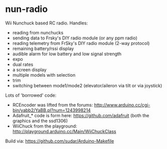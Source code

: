 # nun-radio
Wii Nunchuck based RC radio. Handles:
   * reading from nunchucks
   * sending data to Frsky's DIY radio module (or any ppm radio)
   * reading telemetry from FrSky's DIY radio module (2-way protocol)
   * remaining battery/rssi display
   * audible alarm for low battery and low signal strength
   * expo
   * dual rates
   * a screen display
   * multiple models with selection
   * trim
   * switching between mode1/mode2 (elevator/aileron via tilt or via joystick)

Lots of 'borrowed' code:

   * RCEncoder was lifted from the forums: http://www.arduino.cc/cgi-bin/yabb2/YaBB.pl?num=1243998214 
   * Adafruit_* code is form here: https://github.com/adafruit (both the graphics and the ssd1306)
   * WiiChuck from the playground: http://playground.arduino.cc/Main/WiiChuckClass

Build via: https://github.com/sudar/Arduino-Makefile
